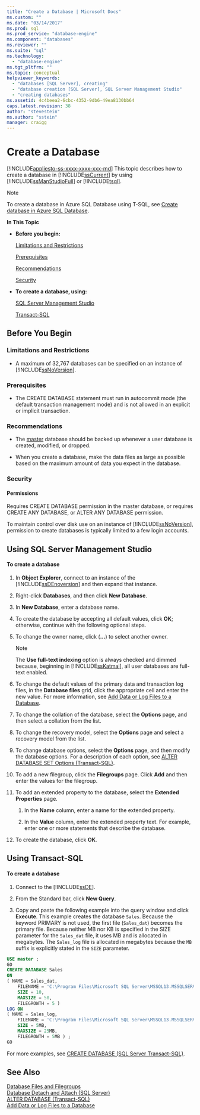 ```yaml
---
title: "Create a Database | Microsoft Docs"
ms.custom: ""
ms.date: "03/14/2017"
ms.prod: sql
ms.prod_service: "database-engine"
ms.component: "databases"
ms.reviewer: ""
ms.suite: "sql"
ms.technology: 
  - "database-engine"
ms.tgt_pltfrm: ""
ms.topic: conceptual
helpviewer_keywords: 
  - "databases [SQL Server], creating"
  - "database creation [SQL Server], SQL Server Management Studio"
  - "creating databases"
ms.assetid: 4c4beea2-6cbc-4352-9db6-49ea8130bb64
caps.latest.revision: 38
author: "stevestein"
ms.author: "sstein"
manager: craigg
---
```

# Create a Database
[!INCLUDE[appliesto-ss-xxxx-xxxx-xxx-md](../../includes/appliesto-ss-xxxx-xxxx-xxx-md.md)]
  This topic describes how to create a database in [!INCLUDE[ssCurrent](../../includes/sscurrent-md.md)] by using [!INCLUDE[ssManStudioFull](../../includes/ssmanstudiofull-md.md)] or [!INCLUDE[tsql](../../includes/tsql-md.md)].  

> [!NOTE]
> To create a database in Azure SQL Database using T-SQL, see [Create database in Azure SQL Database](https://docs.microsoft.com/sql/t-sql/statements/create-database-azure-sql-database).
  
 **In This Topic**  
  
-   **Before you begin:**  
  
     [Limitations and Restrictions](#Restrictions)  
  
     [Prerequisites](#Prerequisites)  
  
     [Recommendations](#Recommendations)  
  
     [Security](#Security)  
  
-   **To create a database, using:**  
  
     [SQL Server Management Studio](#SSMSProcedure)  
  
     [Transact-SQL](#TsqlProcedure)  
  
##  <a name="BeforeYouBegin"></a> Before You Begin  
  
###  <a name="Restrictions"></a> Limitations and Restrictions  
  
-   A maximum of 32,767 databases can be specified on an instance of [!INCLUDE[ssNoVersion](../../includes/ssnoversion-md.md)].  
  
###  <a name="Prerequisites"></a> Prerequisites  
  
-   The CREATE DATABASE statement must run in autocommit mode (the default transaction management mode) and is not allowed in an explicit or implicit transaction.  
  
###  <a name="Recommendations"></a> Recommendations  
  
-   The [master](../../relational-databases/databases/master-database.md) database should be backed up whenever a user database is created, modified, or dropped.  
  
-   When you create a database, make the data files as large as possible based on the maximum amount of data you expect in the database.  
  
###  <a name="Security"></a> Security  
  
####  <a name="Permissions"></a> Permissions  
 Requires CREATE DATABASE permission in the master database, or requires CREATE ANY DATABASE, or ALTER ANY DATABASE permission.  
  
 To maintain control over disk use on an instance of [!INCLUDE[ssNoVersion](../../includes/ssnoversion-md.md)], permission to create databases is typically limited to a few login accounts.  
  
##  <a name="SSMSProcedure"></a> Using SQL Server Management Studio  
  
#### To create a database  
  
1.  In **Object Explorer**, connect to an instance of the [!INCLUDE[ssDEnoversion](../../includes/ssdenoversion-md.md)] and then expand that instance.  
  
2.  Right-click **Databases**, and then click **New Database**.  
  
3.  In **New Database**, enter a database name.  
  
4.  To create the database by accepting all default values, click **OK**; otherwise, continue with the following optional steps.  
  
5.  To change the owner name, click (**…**) to select another owner.  
  
    > [!NOTE]  
    >  The **Use full-text indexing** option is always checked and dimmed because, beginning in [!INCLUDE[ssKatmai](../../includes/sskatmai-md.md)], all user databases are full-text enabled.  
  
6.  To change the default values of the primary data and transaction log files, in the **Database files** grid, click the appropriate cell and enter the new value. For more information, see [Add Data or Log Files to a Database](../../relational-databases/databases/add-data-or-log-files-to-a-database.md).  
  
7.  To change the collation of the database, select the **Options** page, and then select a collation from the list.  
  
8.  To change the recovery model, select the **Options** page and select a recovery model from the list.  
  
9. To change database options, select the **Options** page, and then modify the database options. For a description of each option, see [ALTER DATABASE SET Options &#40;Transact-SQL&#41;](../../t-sql/statements/alter-database-transact-sql-set-options.md).  
  
10. To add a new filegroup, click the **Filegroups** page. Click **Add** and then enter the values for the filegroup.  
  
11. To add an extended property to the database, select the **Extended Properties** page.  
  
    1.  In the **Name** column, enter a name for the extended property.  
  
    2.  In the **Value** column, enter the extended property text. For example, enter one or more statements that describe the database.  
  
12. To create the database, click **OK**.  
  
##  <a name="TsqlProcedure"></a> Using Transact-SQL  
  
#### To create a database  
  
1.  Connect to the [!INCLUDE[ssDE](../../includes/ssde-md.md)].  
  
2.  From the Standard bar, click **New Query**.  
  
3.  Copy and paste the following example into the query window and click **Execute**. This example creates the database `Sales`. Because the keyword PRIMARY is not used, the first file (`Sales_dat`) becomes the primary file. Because neither MB nor KB is specified in the SIZE parameter for the `Sales_dat` file, it uses MB and is allocated in megabytes. The `Sales_log` file is allocated in megabytes because the `MB` suffix is explicitly stated in the `SIZE` parameter.  
  
```sql  
USE master ;  
GO  
CREATE DATABASE Sales  
ON   
( NAME = Sales_dat,  
    FILENAME = 'C:\Program Files\Microsoft SQL Server\MSSQL13.MSSQLSERVER\MSSQL\DATA\saledat.mdf',  
    SIZE = 10,  
    MAXSIZE = 50,  
    FILEGROWTH = 5 )  
LOG ON  
( NAME = Sales_log,  
    FILENAME = 'C:\Program Files\Microsoft SQL Server\MSSQL13.MSSQLSERVER\MSSQL\DATA\salelog.ldf',  
    SIZE = 5MB,  
    MAXSIZE = 25MB,  
    FILEGROWTH = 5MB ) ;  
GO  
```  
  
 For more examples, see [CREATE DATABASE &#40;SQL Server Transact-SQL&#41;](../../t-sql/statements/create-database-sql-server-transact-sql.md).  
  
## See Also  
 [Database Files and Filegroups](../../relational-databases/databases/database-files-and-filegroups.md)   
 [Database Detach and Attach &#40;SQL Server&#41;](../../relational-databases/databases/database-detach-and-attach-sql-server.md)   
 [ALTER DATABASE &#40;Transact-SQL&#41;](../../t-sql/statements/alter-database-transact-sql.md)   
 [Add Data or Log Files to a Database](../../relational-databases/databases/add-data-or-log-files-to-a-database.md)  
  
  
